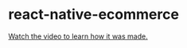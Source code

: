 # react-native-ecommerce

[Watch the video to learn how it was made.](https://youtu.be/BqJEB1h0pqU)
